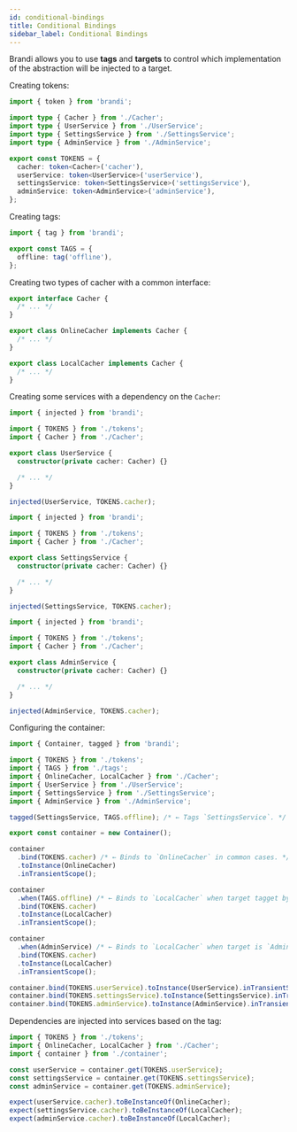 ```yaml
---
id: conditional-bindings
title: Conditional Bindings
sidebar_label: Conditional Bindings
---
```


Brandi allows you to use **tags** and **targets** to control which implementation of the abstraction will be injected to a target.

Creating tokens:

```typescript title="tokens.ts"
import { token } from 'brandi';

import type { Cacher } from './Cacher';
import type { UserService } from './UserService';
import type { SettingsService } from './SettingsService';
import type { AdminService } from './AdminService';

export const TOKENS = {
  cacher: token<Cacher>('cacher'),
  userService: token<UserService>('userService'),
  settingsService: token<SettingsService>('settingsService'),
  adminService: token<AdminService>('adminService'),
};
```

Creating tags:

```typescript title="tags.ts"
import { tag } from 'brandi';

export const TAGS = {
  offline: tag('offline'),
};
```

Creating two types of cacher with a common interface:

```typescript title="Cacher.ts"
export interface Cacher {
  /* ... */
}

export class OnlineCacher implements Cacher {
  /* ... */
}

export class LocalCacher implements Cacher {
  /* ... */
}
```

Creating some services with a dependency on the `Cacher`:

```typescript title="UserService.ts"
import { injected } from 'brandi';

import { TOKENS } from './tokens';
import { Cacher } from './Cacher';

export class UserService {
  constructor(private cacher: Cacher) {}

  /* ... */
}

injected(UserService, TOKENS.cacher);
```

```typescript title="SettingsService.ts"
import { injected } from 'brandi';

import { TOKENS } from './tokens';
import { Cacher } from './Cacher';

export class SettingsService {
  constructor(private cacher: Cacher) {}

  /* ... */
}

injected(SettingsService, TOKENS.cacher);
```

```typescript title="AdminService.ts"
import { injected } from 'brandi';

import { TOKENS } from './tokens';
import { Cacher } from './Cacher';

export class AdminService {
  constructor(private cacher: Cacher) {}

  /* ... */
}

injected(AdminService, TOKENS.cacher);
```

Configuring the container:

<!-- prettier-ignore-start -->
```typescript title="container.ts"
import { Container, tagged } from 'brandi';

import { TOKENS } from './tokens';
import { TAGS } from './tags';
import { OnlineCacher, LocalCacher } from './Cacher';
import { UserService } from './UserService';
import { SettingsService } from './SettingsService';
import { AdminService } from './AdminService';

tagged(SettingsService, TAGS.offline); /* ← Tags `SettingsService`. */

export const container = new Container();

container
  .bind(TOKENS.cacher) /* ← Binds to `OnlineCacher` in common cases. */
  .toInstance(OnlineCacher)
  .inTransientScope();

container
  .when(TAGS.offline) /* ← Binds to `LocalCacher` when target tagget by `offline` tag. */
  .bind(TOKENS.cacher)
  .toInstance(LocalCacher)
  .inTransientScope();

container
  .when(AdminService) /* ← Binds to `LocalCacher` when target is `AdminService`. */
  .bind(TOKENS.cacher)
  .toInstance(LocalCacher)
  .inTransientScope();

container.bind(TOKENS.userService).toInstance(UserService).inTransientScope();
container.bind(TOKENS.settingsService).toInstance(SettingsService).inTransientScope();
container.bind(TOKENS.adminService).toInstance(AdminService).inTransientScope();
```
<!-- prettier-ignore-end -->

Dependencies are injected into services based on the tag:

```typescript title="index.ts"
import { TOKENS } from './tokens';
import { OnlineCacher, LocalCacher } from './Cacher';
import { container } from './container';

const userService = container.get(TOKENS.userService);
const settingsService = container.get(TOKENS.settingsService);
const adminService = container.get(TOKENS.adminService);

expect(userService.cacher).toBeInstanceOf(OnlineCacher);
expect(settingsService.cacher).toBeInstanceOf(LocalCacher);
expect(adminService.cacher).toBeInstanceOf(LocalCacher);
```
